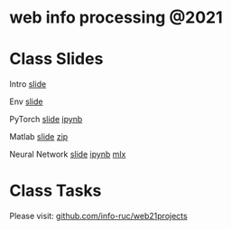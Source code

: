# web info processing @2021


# Class Slides

Intro [slide](https://info-ruc.github.io/web21/Web@21.pdf) 

Env [slide](https://info-ruc.github.io/web21/env.pdf) 

PyTorch [slide](https://info-ruc.github.io/web21/pytorch.pdf) [ipynb](https://github.com/info-ruc/web21/blob/master/pytorch-tut.ipynb)

Matlab [slide](https://info-ruc.github.io/web21/matlab.pdf) [zip](https://github.com/info-ruc/web21/blob/master/deeplearning_course_files.zip)

Neural Network [slide](https://info-ruc.github.io/web21/nn.pdf) [ipynb](https://github.com/info-ruc/web21/blob/master/pytorch-tut.ipynb) [mlx](https://github.com/info-ruc/web21/blob/master/lr_network.ipynb)

# Class Tasks 

Please visit: [github.com/info-ruc/web21projects](https://github.com/info-ruc/web21projects/blob/main/webtasks.md)

